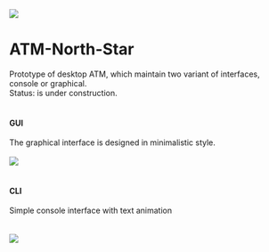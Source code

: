 <img src='https://github.com/OrdinaryMind/ATM-North-Star/blob/gui_mode/images/atm_icon.png'>

# ATM-North-Star
Prototype of desktop ATM, which maintain two variant of interfaces, console or graphical.
<br>
Status: is under construction.
<br>
<br>
#### GUI
The graphical interface is designed in minimalistic style.
<br>
<br>
<img src='https://github.com/OrdinaryMind/ATM-North-Star/blob/gui_mode/images/atm_gui.gif'>
<br>
<br>
#### CLI
Simple console interface with text animation
<br>
<br>
<br>
<img src='https://github.com/OrdinaryMind/ATM-North-Star/blob/gui_mode/images/atm_cli.gif'>


